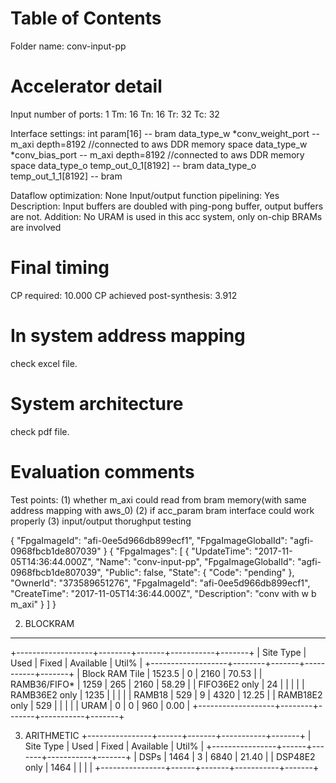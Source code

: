 <span style="display: inline-block;">

# Table of Contents
Folder name: conv-input-pp
# Accelerator detail
Input number of ports: 1
Tm: 16
Tn: 16
Tr: 32
Tc: 32

Interface settings:
int param[16] -- bram
data_type_w *conv_weight_port -- m_axi depth=8192 //connected to aws DDR memory space
data_type_w *conv_bias_port  -- m_axi depth=8192 //connected to aws DDR memory space
data_type_o   temp_out_0_1[8192] -- bram
data_type_o   temp_out_1_1[8192] -- bram

Dataflow optimization: None
Input/output function pipelining: Yes
Description: Input buffers are doubled with ping-pong buffer, output buffers are not.
Addition: No URAM is used in this acc system, only on-chip BRAMs are involved


# Final timing
CP required:    10.000
CP achieved post-synthesis:    3.912


# In system address mapping
check excel file.
# System architecture
check pdf file.


# Evaluation comments
Test points:
(1) whether m_axi could read from bram memory(with same address mapping with aws_0)
(2) if acc_param bram interface could work properly
(3) input/output thorughput testing

{
    "FpgaImageId": "afi-0ee5d966db899ecf1",
    "FpgaImageGlobalId": "agfi-0968fbcb1de807039"
}
{
    "FpgaImages": [
        {
            "UpdateTime": "2017-11-05T14:36:44.000Z",
            "Name": "conv-input-pp",
            "FpgaImageGlobalId": "agfi-0968fbcb1de807039",
            "Public": false,
            "State": {
                "Code": "pending"
            },
            "OwnerId": "373589651276",
            "FpgaImageId": "afi-0ee5d966db899ecf1",
            "CreateTime": "2017-11-05T14:36:44.000Z",
            "Description": "conv with w b m_axi"
        }
    ]
}


2. BLOCKRAM
-----------
+-------------------+--------+-------+-----------+-------+
|     Site Type     |  Used  | Fixed | Available | Util% |
+-------------------+--------+-------+-----------+-------+
| Block RAM Tile    | 1523.5 |     0 |      2160 | 70.53 |
|   RAMB36/FIFO*    |   1259 |   265 |      2160 | 58.29 |
|     FIFO36E2 only |     24 |       |           |       |
|     RAMB36E2 only |   1235 |       |           |       |
|   RAMB18          |    529 |     9 |      4320 | 12.25 |
|     RAMB18E2 only |    529 |       |           |       |
| URAM              |      0 |     0 |       960 |  0.00 |
+-------------------+--------+-------+-----------+-------+


3. ARITHMETIC
+----------------+------+-------+-----------+-------+
|    Site Type   | Used | Fixed | Available | Util% |
+----------------+------+-------+-----------+-------+
| DSPs           | 1464 |     3 |      6840 | 21.40 |
|   DSP48E2 only | 1464 |       |           |       |
+----------------+------+-------+-----------+-------+




